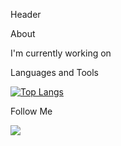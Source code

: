 Header

About

I'm currently working on 

Languages and Tools

[![Top Langs](https://github-readme-stats.vercel.app/api/top-langs/?username=bollgade&layout=compact)](https://github.com/bollgade/github-readme-stats)

Follow Me

![](https://komarev.com/ghpvc/?username=bollgade)
